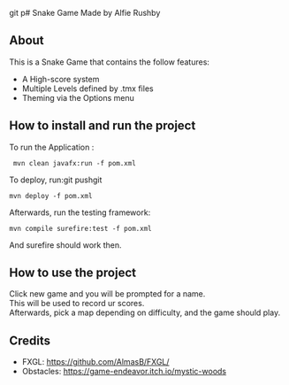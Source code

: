 git p# Snake Game
Made by Alfie Rushby
## About
This is a Snake Game that contains the follow features:
- A High-score system 
- Multiple Levels defined by .tmx files
- Theming via the Options menu
## How to install and run the project
To run the Application :

     mvn clean javafx:run -f pom.xml

To deploy, run:git pushgit 

    mvn deploy -f pom.xml

Afterwards, run the testing framework:

    mvn compile surefire:test -f pom.xml

And surefire should work then.

## How to use the project 
Click new game and you will be prompted for a name. <br> 
This will be used to record ur scores.  <br>
Afterwards, pick a map depending on difficulty, and the game should play.

## Credits
- FXGL: https://github.com/AlmasB/FXGL/
- Obstacles: https://game-endeavor.itch.io/mystic-woods